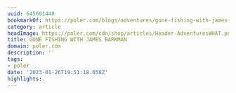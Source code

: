 ```yaml
---
uuid: 645601448
bookmarkOf: https://poler.com/blogs/adventures/gone-fishing-with-james-barkman
category: article
headImage: https://poler.com/cdn/shop/articles/Header-AdventuresWHAT.png?v=1666741745
title: GONE FISHING WITH JAMES BARKMAN
domain: poler.com
description: ''
tags:
- poler
date: '2023-01-26T19:51:18.658Z'
highlights:
---
```



